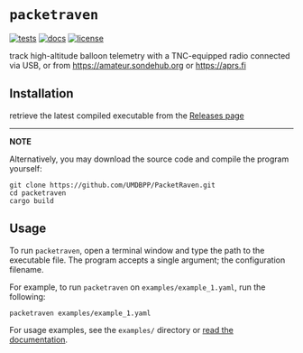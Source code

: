 # `packetraven`

[![tests](https://github.com/UMDBPP/PacketRaven/workflows/tests/badge.svg)](https://github.com/UMDBPP/PacketRaven/actions?query=workflow%3Atests)
[![docs](https://readthedocs.org/projects/packetraven/badge/?version=latest)](https://packetraven.readthedocs.io/en/latest/?badge=latest)
[![license](https://img.shields.io/github/license/umdbpp/packetraven)](https://opensource.org/licenses/MIT)

track high-altitude balloon telemetry with a TNC-equipped radio connected via USB, or from https://amateur.sondehub.org or https://aprs.fi

## Installation

retrieve the latest compiled executable from the [Releases page](https://github.com/UMDBPP/PacketRaven/releases)

---
**NOTE**

Alternatively, you may download the source code and compile the program yourself:

```shell
git clone https://github.com/UMDBPP/PacketRaven.git
cd packetraven
cargo build
```

## Usage

To run ``packetraven``, open a terminal window and type the path to the executable file. 
The program accepts a single argument; the configuration filename.

For example, to run ``packetraven`` on ``examples/example_1.yaml``, run the following:
   
```shell
packetraven examples/example_1.yaml
```

For usage examples, see the `examples/` directory or [read the documentation](https://packetraven.readthedocs.io).
